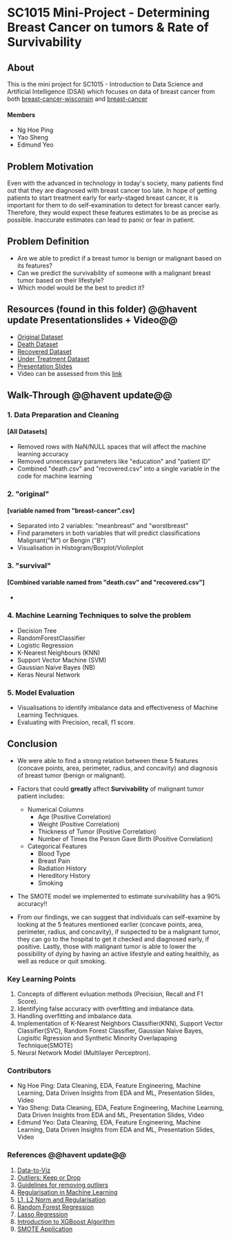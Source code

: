 # SC1015 Mini-Project - Determining Breast Cancer on tumors &amp; Rate of Survivability

## About 
This is the mini project for SC1015 - Introduction to Data Science and Artificial Intelligence (DSAI) which focuses on data of breast cancer from both [breast-cancer-wisconsin](https://www.kaggle.com/datasets/uciml/breast-cancer-wisconsin-data) and [breast-cancer](https://www.kaggle.com/datasets/homayoonkhadivi/breast-cancer-datasets)

#### Members
- Ng Hoe Ping
- Yao Sheng
- Edmund Yeo


## Problem Motivation
Even with the advanced in technology in today's society, many patients find out that they are diagnosed with breast cancer too late. In hope of getting patients to start treatment early for early-staged breast cancer, it is important for them to do self-examination to detect for breast cancer early. Therefore, they would expect these features estimates to be as precise as possible. Inaccurate estimates can lead to panic or fear in patient.

## Problem Definition
- Are we able to predict if a breast tumor is benign or malignant based on its features?
- Can we predict the survivability of someone with a malignant breast tumor based on their lifestyle?
- Which model would be the best to predict it?

## Resources (found in this folder) @@havent update Presentationslides + Video@@

- [Original Dataset](https://github.com/bobesaur/SC1015_MiniProj/blob/main/breast-cancer.csv)
- [Death Dataset](https://github.com/bobesaur/SC1015_MiniProj/blob/main/death.csv)
- [Recovered Dataset](https://github.com/bobesaur/SC1015_MiniProj/blob/main/recovered.csv)
- [Under Treatment Dataset](https://github.com/bobesaur/SC1015_MiniProj/blob/main/under%20treatment.csv)
- [Presentation Slides](https://github.com/bobesaur/SC1015_MiniProj/blob/main/SC1015-MiniProj.pdf)
- Video can be assessed from this [link](https://youtu.be/NGaIxfxqTGs)


## Walk-Through @@havent update@@
<h3>1. Data Preparation and Cleaning</h3>
<h4>[All Datasets]</h4>

- Removed rows with NaN/NULL spaces that will affect the machine learning accuracy
- Removed unnecessary parameters like "education" and "patient ID"
- Combined "death.csv" and "recovered.csv" into a single variable in the code for machine learning

<h3>2. "original"</h3>
<h4>[variable named from "breast-cancer".csv]</h4>

- Separated into 2 variables: "meanbreast" and "worstbreast"
- Find parameters in both variables that will predict classifications Malignant("M") or Bengin ("B")
- Visualisation in Histogram/Boxplot/Violinplot

<h3>3. "survival"</h3>
<h4>[Combined variable named from "death.csv" and "recovered.csv"]</h4>

- 

<h3>4. Machine Learning Techniques to solve the problem</h3>

- Decision Tree
- RandomForestClassifier
- Logistic Regression
- K-Nearest Neighbours (KNN)
- Support Vector Machine (SVM)
- Gaussian Naive Bayes (NB)
- Keras Neural Network


<h3>5. Model Evaluation</h3>

- Visualisations to identify imbalance data and effectiveness of Machine Learning Techniques.
- Evaluating with Precision, recall, f1 score.

## Conclusion
- We were able to find a strong relation between these 5 features (concave points, area, perimeter, radius, and concavity) and diagnosis of breast tumor (benign or malignant).
- Factors that could **greatly** affect **Survivability** of malignant tumor patient includes:
    - Numerical Columns 
        - Age (Positive Correlation)
        - Weight (Positive Correlation)
        - Thickness of Tumor (Positive Correlation)
        - Number of Times the Person Gave Birth (Positive Correlation)
    - Categorical Features 
        - Blood Type
        - Breast Pain
        - Radiation History
        - Hereditory History
        - Smoking
    
- The SMOTE model we implemented to estimate survivability has a 90% accuracy!!
- From our findings, we can suggest that individuals can self-examine by looking at the 5 features mentioned earlier (concave points, area, perimeter, radius, and concavity), if suspected to be a malignant tumor, they can go to the hospital to get it checked and diagnosed early, if positive. Lastly, those with malignant tumor is able to lower the possibility of dying by having an active lifestyle and eating healthily, as well as reduce or quit smoking.

### Key Learning Points
1. Concepts of different evluation methods (Precision, Recall and F1 Score).
2. Identifying false accuracy with overfitting and imbalance data.
3. Handling overfitting and imbalance data.
4. Implementation of K-Nearest Neighbors Classifier(KNN), Support Vector Classifier(SVC), Random Forest Classifier, Gaussian Naive Bayes, Logisitic Rgression and Synthetic Minority Overlapaping Technique(SMOTE)
5. Neural Network Model (Multilayer Perceptron).

### Contributors
- Ng Hoe Ping: Data Cleaning, EDA, Feature Engineering, Machine Learning, Data Driven Insights from EDA and ML, Presentation Slides, Video
- Yao Sheng: Data Cleaning, EDA, Feature Engineering, Machine Learning, Data Driven Insights from EDA and ML, Presentation Slides, Video
- Edmund Yeo: Data Cleaning, EDA, Feature Engineering, Machine Learning, Data Driven Insights from EDA and ML, Presentation Slides, Video

### References @@havent update@@
1. [Data-to-Viz](https://www.data-to-viz.com/)
2. [Outliers: Keep or Drop](https://towardsdatascience.com/outliers-keep-or-drop-892b599b8ab6)
3. [Guidelines for removing outliers](https://statisticsbyjim.com/basics/remove-outliers/)
4. [Regularisation in Machine Learning](https://towardsdatascience.com/regularization-in-machine-learning-76441ddcf99a)
5. [L1, L2 Norm and Regularisation](https://www.analyticssteps.com/blogs/l2-and-l1-regularization-machine-learning)
6. [Random Forest Regression](https://towardsdatascience.com/random-forest-regression-5f605132d19d)
7. [Lasso Regression](https://www.mygreatlearning.com/blog/understanding-of-lasso-regression/#:~:text=Lasso%20regression%20is%20a%20regularization,i.e.%20models%20with%20fewer%20parameters)
8. [Introduction to XGBoost Algorithm](https://www.analyticsvidhya.com/blog/2018/09/an-end-to-end-guide-to-understand-the-math-behind-xgboost/)
9. [SMOTE Application](https://www.analyticsvidhya.com/blog/2020/10/overcoming-class-imbalance-using-smote-techniques/)
